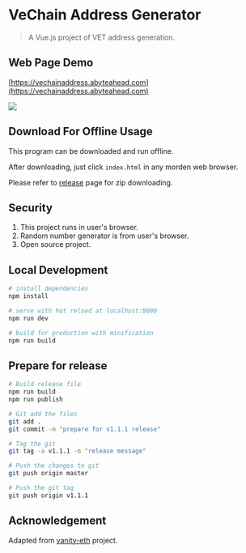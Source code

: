 # VeChain Address Generator

> A Vue.js project of VET address generation.

## Web Page Demo
[https://vechainaddress.abyteahead.com](https://vechainaddress.abyteahead.com)

<img src="./interface.jpg" style="max-width:500px;"/>

## Download For Offline Usage
This program can be downloaded and run offline. 

After downloading, just click `index.html` in any morden web browser.

Please refer to [release](https://github.com/laalaguer/VeChain-Address/releases) page for zip downloading.

## Security
1. This project runs in user's browser.
2. Random number generator is from user's browser.
3. Open source project.

## Local Development

``` bash
# install dependencies
npm install

# serve with hot reload at localhost:8080
npm run dev

# build for production with minification
npm run build
```

## Prepare for release
```bash
# Build release file
npm run build
npm run publish

# Git add the files
git add .
git commit -m "prepare for v1.1.1 release"

# Tag the git
git tag -a v1.1.1 -m "release message"

# Push the changes to git
git push origin master

# Push the git tag
git push origin v1.1.1
```

## Acknowledgement
Adapted from [vanity-eth](https://github.com/bokub/vanity-eth) project.
